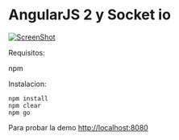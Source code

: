 # AngularJS 2 y Socket io


[![ScreenShot](https://raw.github.com/GabLeRoux/WebMole/master/ressources/WebMole_Youtube_Video.png)](http://youtu.be/kj1UNUV8nPM)

Requisitos:

npm


Instalacion:
```
npm install
npm clear
npm go
```


Para probar la demo [http://localhost:8080](http://localhost:8080) 



